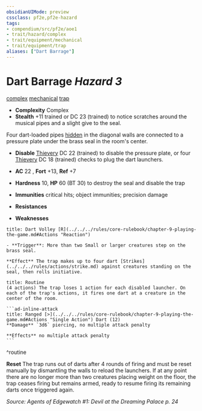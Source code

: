 ```yaml
---
obsidianUIMode: preview
cssclass: pf2e,pf2e-hazard
tags:
- compendium/src/pf2e/aoe1
- trait/hazard/complex
- trait/equipment/mechanical
- trait/equipment/trap
aliases: ["Dart Barrage"]
---
```

# Dart Barrage *Hazard 3*  
[complex](complex.md)  [mechanical](mechanical.md)  [trap](trap.md)  

- **Complexity** Complex
- **Stealth** +11 trained or DC 23 (trained) to notice scratches around the musical pipes and a slight give to the seal.  

Four dart-loaded pipes [hidden](conditions.md#Hidden) in the diagonal walls are connected to a pressure plate under the brass seal in the room's center.

- **Disable** [Thievery](../../skills.md#Thievery) DC 22 (trained) to disable the pressure plate, or four [Thievery](../../skills.md#Thievery) DC 18 (trained) checks to plug the dart launchers.  

- **AC** 22 , **Fort** +13, **Ref** +7
- **Hardness** 10, **HP** 60 (BT 30) to destroy the seal and disable the trap
- **Immunities** critical hits; object immunities; precision damage
- **Resistances** 
- **Weaknesses** 
     
```ad-embed-ability
title: Dart Volley [R](../../../rules/core-rulebook/chapter-9-playing-the-game.md#Actions "Reaction")

- **Trigger**: More than two Small or larger creatures step on the brass seal.

**Effect** The trap makes up to four dart [Strikes](../../../rules/actions/strike.md) against creatures standing on the seal, then rolls initiative.
```

````ad-pf2-summary
title: Routine
(4 actions) The trap loses 1 action for each disabled launcher. On each of the trap's actions, it fires one dart at a creature in the center of the room.

```ad-inline-attack
title: Ranged [>](../../../rules/core-rulebook/chapter-9-playing-the-game.md#Actions "Single Action") Dart (12)
**Damage** `3d6` piercing, no multiple attack penalty 
 
**Effects** no multiple attack penalty
```
````
^routine

**Reset** The trap runs out of darts after 4 rounds of firing and must be reset manually by dismantling the walls to reload the launchers. If at any point there are no longer more than two creatures placing weight on the floor, the trap ceases firing but remains armed, ready to resume firing its remaining darts once triggered again.  

*Source: Agents of Edgewatch #1: Devil at the Dreaming Palace p. 24*
